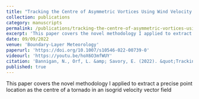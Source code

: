```yaml
---
title: "Tracking the Centre of Asymmetric Vortices Using Wind Velocity Vector Data Fields"
collection: publications
category: manuscripts
permalink: /publications/tracking-the-centre-of-asymmetric-vortices-using-wind-velocity-vector-data-fields
excerpt: 'This paper covers the novel methodology I applied to extract a precise point location as the centre of a tornado in an isogrid velocity vector field'
date: 09/09/2022
venue: 'Boundary-Layer Meteorology'
paperurl: 'https://doi.org/10.1007/s10546-022-00739-0'
videourl: 'https://youtu.be/hoX6O3mfWUY'
citation: 'Bannigan, N., Orf, L. &amp; Savory, E. (2022). &quot;Tracking the Centre of Asymmetric Vortices Using Wind Velocity Vector Data Fields.&quot; <i>Boundary-Layer Meteorol</i>. 186.'
published: true
---
```

This paper covers the novel methodology I applied to extract a precise point location as the centre of a tornado in an isogrid velocity vector field
